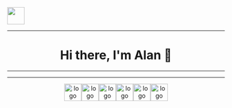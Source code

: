 <div>
<a href="https://www.linkedin.com/in/alan-pozzi-688a69137/"><img src="https://cdn.jsdelivr.net/gh/devicons/devicon/icons/linkedin/linkedin-plain.svg" align="top, left" width="40" height="40"/></a>
</div>


<hr/>

<div align="center">
<h1>Hi there, I'm Alan 👋</h1>
</div>

<hr/>




<hr/>
<div align="center">
<img src="https://cdn.jsdelivr.net/gh/devicons/devicon/icons/html5/html5-original-wordmark.svg" alt="logo html"  width="40" height="40"/><img src="https://cdn.jsdelivr.net/gh/devicons/devicon/icons/css3/css3-original-wordmark.svg" alt="logo css"  width="40" height="40"/><img src="https://cdn.jsdelivr.net/gh/devicons/devicon/icons/javascript/javascript-plain.svg" alt="logo javascript"  width="40" height="40"/><img src="https://cdn.jsdelivr.net/gh/devicons/devicon/icons/git/git-plain.svg" alt="logo git"  width="40" height="40" /><img src="https://cdn.jsdelivr.net/gh/devicons/devicon/icons/bootstrap/bootstrap-original.svg" alt="logo bootstrap"  width="40" height="40"  /><img src="https://cdn.jsdelivr.net/gh/devicons/devicon/icons/sass/sass-original.svg" alt="logo sass"  width="40" height="40"/>
</div>
